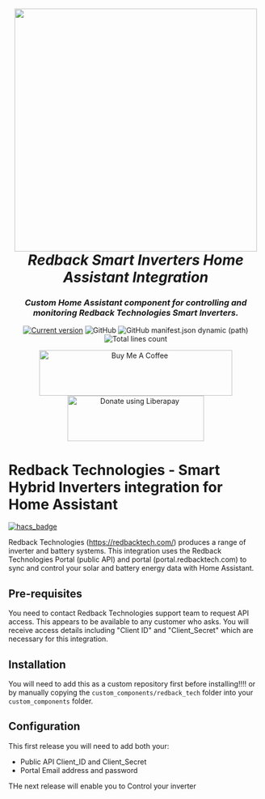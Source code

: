 <h1 align="center">
  <a href="https://petkit.com"><img src="https://raw.githubusercontent.com/cabberley/ha_redbacktech/main/ha_redbacktech_logo.png" width="480"></a>
  <br>
  <i>Redback Smart Inverters Home Assistant Integration</i>
  <br>
  <h3 align="center">
    <i> Custom Home Assistant component for controlling and monitoring Redback Technologies Smart Inverters. </i>
    <br>
  </h3>
</h1>

<p align="center">
  <a href="https://github.com/RobertD502/home-assistant-petkit/releases"><img src="https://img.shields.io/github/v/release/RobertD502/home-assistant-petkit?display_name=tag&include_prereleases&sort=semver" alt="Current version"></a>
  <img alt="GitHub" src="https://img.shields.io/github/license/RobertD502/home-assistant-petkit">
  <img alt="GitHub manifest.json dynamic (path)" src="https://img.shields.io/github/manifest-json/requirements/RobertD502/home-assistant-petkit%2Fmain%2Fcustom_components%2Fpetkit?label=requirements">
  <img alt="Total lines count" src="https://tokei.rs/b1/github/RobertD502/home-assistant-petkit"
</p>

<p align="center">
  <a href="https://www.buymeacoffee.com/RobertD502" target="_blank"><img src="https://cdn.buymeacoffee.com/buttons/default-orange.png" alt="Buy Me A Coffee" height="90" width="381.6"></a>
  <a href="https://liberapay.com/RobertD502/donate"><img alt="Donate using Liberapay" src="https://liberapay.com/assets/widgets/donate.svg" height="90" width="270"></a>
</p>

# Redback Technologies - Smart Hybrid Inverters integration for Home Assistant

[![hacs_badge](https://img.shields.io/badge/HACS-Custom-41BDF5.svg)](https://github.com/hacs/integration)

Redback Technologies (https://redbacktech.com/) produces a range of inverter and battery systems. This integration uses the Redback Technologies Portal (public API) and portal (portal.redbacktech.com) to sync and control your solar and battery energy data with Home Assistant.

## Pre-requisites

You need to contact Redback Technologies support team to request API access. This appears to be available to any customer who asks. You will receive access details including "Client ID" and "Client_Secret" which are necessary for this integration.

## Installation

You will need to add this as a custom repository first before installing!!!!
 or by manually copying the `custom_components/redback_tech` folder into your `custom_components` folder.

## Configuration

This first release you will need to add
both your:

- Public API Client_ID and Client_Secret 
- Portal Email address and password

THe next release will enable you to Control your inverter
